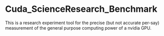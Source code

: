# Cuda_ScienceResearch_Benchmark
This is a research experiment tool for the precise (but not accurate per-say) measurement of the general purpose computing power of a nvidia GPU.
